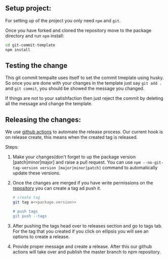 ## Setup project:

For setting up of the project you only need `npm` and `git`.

Once you have forked and cloned the repository move to the package directory and
run `npm` install:

```bash
cd git-commit-template
npm install
```

## Testing the change

This git commit tempalte uses itself to set the commit tmeplate using husky. So
once you are done with your changes in the template just say `git add .` and
`git commit`, you should be showed the message you changed.

If things are not to your satishfaction then just reject the commit by deleting
all the message and change the template.

## Releasing the changes:

We use [github actions](https://github.com/features/actions) to automate the
release process. Our current hook is on release create, this means when the
created tag is released.

Steps:

1. Make your changes(don't forget to up the package version [patch|minor|major]
   and raise a pull request. You can use
   `npm --no-git-tag-version version [major|minor|patch]` command to
   automatically update these versions.
2. Once the changes are merged if you have write permissions on the
   [repository](https://github.com/amzn/git-commit-template) you can create a
   tag ad push it.

   ```bash
   # create tag
   git tag v<<package.version>>

   # push tags
   git push --tags
   ```

3. After pushing the tags head over to releases section and go to tags tab. For
   the tag that you created if you click on ellipsis you will see an options to
   create a release.
4. Provide proper message and create a release. After this our github actions
   will take over and publish the master branch to npm repository.
